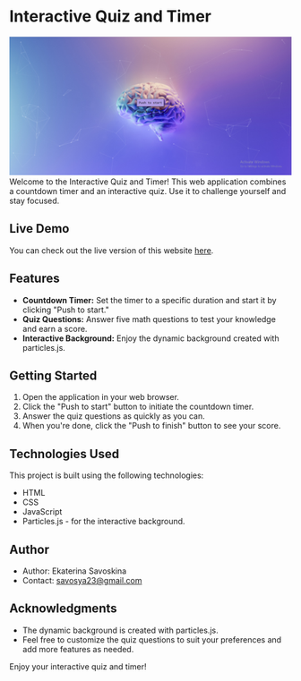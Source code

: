 # Interactive Quiz and Timer

![Screenshot](Assets/screen.PNG)
Welcome to the Interactive Quiz and Timer! This web application combines a countdown timer and an interactive quiz. Use it to challenge yourself and stay focused.

## Live Demo

You can check out the live version of this website [here](https://quizmath-app.netlify.app/).

## Features

- **Countdown Timer:** Set the timer to a specific duration and start it by clicking "Push to start."
- **Quiz Questions:** Answer five math questions to test your knowledge and earn a score.
- **Interactive Background:** Enjoy the dynamic background created with particles.js.

## Getting Started

1. Open the application in your web browser.
2. Click the "Push to start" button to initiate the countdown timer.
3. Answer the quiz questions as quickly as you can.
4. When you're done, click the "Push to finish" button to see your score.

## Technologies Used

This project is built using the following technologies:

- HTML
- CSS
- JavaScript
- Particles.js - for the interactive background.

## Author

- Author: Ekaterina Savoskina
- Contact: savosya23@gmail.com

## Acknowledgments

- The dynamic background is created with particles.js.
- Feel free to customize the quiz questions to suit your preferences and add more features as needed.

Enjoy your interactive quiz and timer!
